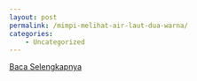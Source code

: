 ```yaml
---
layout: post
permalink: /mimpi-melihat-air-laut-dua-warna/
categories:
    - Uncategorized
---
```


[Baca Selengkapnya](/02)